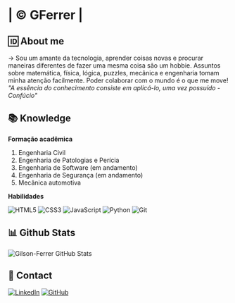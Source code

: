 # **| © GFerrer |**

## 🆔 About me


-> Sou um amante da tecnologia, aprender coisas novas e procurar maneiras diferentes de fazer uma mesma coisa são um hobbie. Assuntos sobre matemática, física, lógica, puzzles, mecânica e engenharia tomam minha atenção facilmente. Poder colaborar com o mundo é o que me move! _"A essência do conhecimento consiste em aplicá-lo, uma vez possuído - Confúcio"_ 

## 📚 Knowledge

**Formação acadêmica**

1. Engenharia Civil
2. Engenharia de Patologias e Perícia
3. Engenharia de Software (em andamento)
4. Engenharia de Segurança (em andamento)
5. Mecânica automotiva

**Habilidades**

![HTML5](https://img.shields.io/badge/HTML5-000?style=for-the-badge&logo=html5)
![CSS3](https://img.shields.io/badge/CSS3-000?style=for-the-badge&logo=css3&logoColor=264CE4)
![JavaScript](https://img.shields.io/badge/JavaScript-000?style=for-the-badge&logo=javascript)
![Python](https://img.shields.io/badge/Python-000?style=for-the-badge&logo=python)
![Git](https://img.shields.io/badge/Git-000?style=for-the-badge&logo=git&logoColor=E94D5F)

## 📊 Github Stats
![Gilson-Ferrer GitHub Stats](https://github-readme-stats.vercel.app/api?username=Gilson-Ferrer&theme=tokyonight&bg_color=1A1B27&border_color=30A3DC&show_icons=true&icon_color=BB94F2&title_color=6295D9&text_color=38BDAE&hide=stars)
## 📧 Contact

[![LinkedIn](https://img.shields.io/badge/LinkedIn-000?style=for-the-badge&logo=linkedin&logoColor=0E76A8)](https://www.linkedin.com/in/gferrer-eng)
[![GitHub](https://img.shields.io/badge/GitHub-000?style=for-the-badge&logo=github&logoColor=30A3DC)](https://www.github.com/Gilson-Ferrer/)



